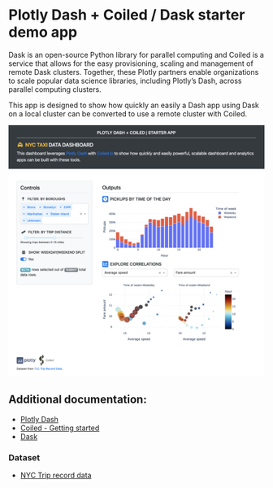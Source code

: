 # Plotly Dash + Coiled / Dask starter demo app

Dask is an open-source Python library for parallel computing and Coiled is a service that allows for the easy provisioning, scaling and management of remote Dask clusters. 
Together, these Plotly partners enable organizations to scale popular data science libraries, including Plotly’s Dash, across parallel computing clusters.

This app is designed to show how quickly an easily a Dash app using Dask on a local cluster can be converted to use a remote cluster with Coiled.

![Screenshot of Dash+Coiled app](./assets/dash_coiled_screenshot.png?raw=true)

## Additional documentation:
- [Plotly Dash](https://dash.plotly.com/)
- [Coiled - Getting started](https://docs.coiled.io/user_guide/getting_started.html)
- [Dask](https://docs.dask.org/en/latest/)
  
### Dataset
- [NYC Trip record data](https://www1.nyc.gov/site/tlc/about/tlc-trip-record-data.page) 
